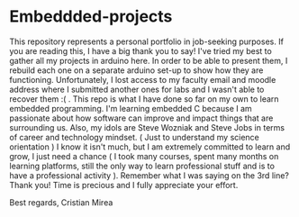 # Embeddded-projects
This repository represents a personal portfolio in job-seeking purposes.
If you are reading this, I have a big thank you to say!
I've tried my best to gather all my projects in arduino here. In order to be able to present them, I rebuild each one on a separate arduino set-up to show how they are functioning. Unfortunately, I lost access to my faculty email and moodle address where I submitted another ones for labs and I wasn't able to recover them :( .
This repo is what I have done so far on my own to learn embedded programming.
I'm learning embedded C because I am passionate about how software can improve and impact things that are surrounding us.
Also, my idols are Steve Wozniak and Steve Jobs in terms of career and technology mindset. ( Just to understand my science orientation )
I know it isn't much, but I am extremely committed to learn and grow, I just need a chance ( I took many courses, spent many months on learning platforms, still the only way to learn professional stuff and is to have a professional activity ).
Remember what I was saying on the 3rd line? Thank you! Time is precious and I fully appreciate your effort.

Best regards, 
Cristian Mirea
 
 
 
